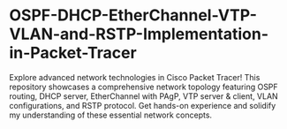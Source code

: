 # OSPF-DHCP-EtherChannel-VTP-VLAN-and-RSTP-Implementation-in-Packet-Tracer
Explore advanced network technologies in Cisco Packet Tracer! This repository showcases a comprehensive network topology featuring OSPF routing, DHCP server, EtherChannel with PAgP, VTP server &amp; client, VLAN configurations, and RSTP protocol. Get hands-on experience and solidify my understanding of these essential network concepts. 
